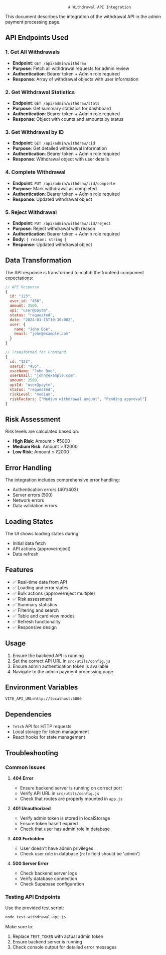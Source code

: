                                 # Withdrawal API Integration

This document describes the integration of the withdrawal API in the admin payment processing page.

## API Endpoints Used

### 1. Get All Withdrawals
- **Endpoint**: `GET /api/admin/withdraw`
- **Purpose**: Fetch all withdrawal requests for admin review
- **Authentication**: Bearer token + Admin role required
- **Response**: Array of withdrawal objects with user information

### 2. Get Withdrawal Statistics
- **Endpoint**: `GET /api/admin/withdraw/stats`
- **Purpose**: Get summary statistics for dashboard
- **Authentication**: Bearer token + Admin role required
- **Response**: Object with counts and amounts by status

### 3. Get Withdrawal by ID
- **Endpoint**: `GET /api/admin/withdraw/:id`
- **Purpose**: Get detailed withdrawal information
- **Authentication**: Bearer token + Admin role required
- **Response**: Withdrawal object with user details

### 4. Complete Withdrawal
- **Endpoint**: `PUT /api/admin/withdraw/:id/complete`
- **Purpose**: Mark withdrawal as completed
- **Authentication**: Bearer token + Admin role required
- **Response**: Updated withdrawal object

### 5. Reject Withdrawal
- **Endpoint**: `PUT /api/admin/withdraw/:id/reject`
- **Purpose**: Reject withdrawal with reason
- **Authentication**: Bearer token + Admin role required
- **Body**: `{ reason: string }`
- **Response**: Updated withdrawal object

## Data Transformation

The API response is transformed to match the frontend component expectations:

```javascript
// API Response
{
  id: "123",
  user_id: "456",
  amount: 2500,
  upi: "user@paytm",
  status: "requested",
  date: "2024-01-15T10:30:00Z",
  user: {
    name: "John Doe",
    email: "john@example.com"
  }
}

// Transformed for Frontend
{
  id: "123",
  userId: "456",
  userName: "John Doe",
  userEmail: "john@example.com",
  amount: 2500,
  upiId: "user@paytm",
  status: "requested",
  riskLevel: "medium",
  riskFactors: ["Medium withdrawal amount", "Pending approval"]
}
```

## Risk Assessment

Risk levels are calculated based on:
- **High Risk**: Amount > ₹5000
- **Medium Risk**: Amount > ₹2000
- **Low Risk**: Amount ≤ ₹2000

## Error Handling

The integration includes comprehensive error handling:
- Authentication errors (401/403)
- Server errors (500)
- Network errors
- Data validation errors

## Loading States

The UI shows loading states during:
- Initial data fetch
- API actions (approve/reject)
- Data refresh

## Features

- ✅ Real-time data from API
- ✅ Loading and error states
- ✅ Bulk actions (approve/reject multiple)
- ✅ Risk assessment
- ✅ Summary statistics
- ✅ Filtering and search
- ✅ Table and card view modes
- ✅ Refresh functionality
- ✅ Responsive design

## Usage

1. Ensure the backend API is running
2. Set the correct API URL in `src/utils/config.js`
3. Ensure admin authentication token is available
4. Navigate to the admin payment processing page

## Environment Variables

```env
VITE_API_URL=http://localhost:5000
```

## Dependencies

- `fetch` API for HTTP requests
- Local storage for token management
- React hooks for state management

## Troubleshooting

### Common Issues

1. **404 Error**
   - Ensure backend server is running on correct port
   - Verify API URL in `src/utils/config.js`
   - Check that routes are properly mounted in `app.js`

2. **401 Unauthorized**
   - Verify admin token is stored in localStorage
   - Ensure token hasn't expired
   - Check that user has admin role in database

3. **403 Forbidden**
   - User doesn't have admin privileges
   - Check user role in database (`role` field should be 'admin')

4. **500 Server Error**
   - Check backend server logs
   - Verify database connection
   - Check Supabase configuration

### Testing API Endpoints

Use the provided test script:
```bash
node test-withdrawal-api.js
```

Make sure to:
1. Replace `TEST_TOKEN` with actual admin token
2. Ensure backend server is running
3. Check console output for detailed error messages 